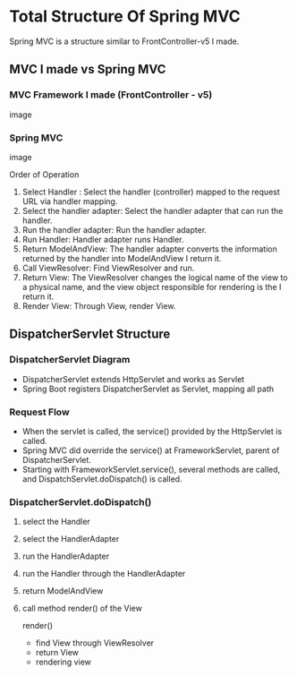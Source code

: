 # Total Structure Of Spring MVC
Spring MVC is a structure similar to FrontController-v5 I made.
## MVC I made vs Spring MVC
### MVC Framework I made (FrontController - v5)
image

### Spring MVC
image

Order of Operation
1. Select Handler : Select the handler (controller) mapped to the request URL via handler mapping.
2. Select the handler adapter: Select the handler adapter that can run the handler.
3. Run the handler adapter: Run the handler adapter.
4. Run Handler: Handler adapter runs Handler.
5. Return ModelAndView: The handler adapter converts the information returned by the handler into ModelAndView I return it.
6. Call ViewResolver: Find ViewResolver and run.
7. Return View: The ViewResolver changes the logical name of the view to a physical name, and the view object responsible for rendering is the
   I return it.
8. Render View: Through View, render View.

## DispatcherServlet Structure
### DispatcherServlet Diagram
- DispatcherServlet extends HttpServlet and works as Servlet
- Spring Boot registers DispatcherServlet as Servlet, mapping all path

### Request Flow
- When the servlet is called, the service() provided by the HttpServlet is called.
- Spring MVC did override the service() at FrameworkServlet, parent of DispatcherServlet.
- Starting with FrameworkServlet.service(), several methods are called, and DispatchServlet.doDispatch() is called.

### DispatcherServlet.doDispatch()
1. select the Handler
2. select the HandlerAdapter
3. run the HandlerAdapter
4. run the Handler through the HandlerAdapter
5. return ModelAndView
6. call method render() of the View
    
    render()

    - find View through ViewResolver
    - return View
    - rendering view


